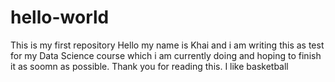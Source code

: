 # hello-world
This is my first repository
Hello my name is Khai and i am writing this as test for my Data Science course which i am currently doing and hoping to finish it as soomn as possible. Thank you for reading this.
I like basketball

